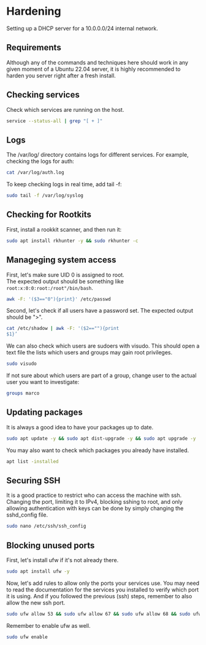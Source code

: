 # Hardening
Setting up a DHCP server for a 10.0.0.0/24 internal network. <br />

## Requirements
Although any of the commands and techniques here should work in any given moment of a Ubuntu 22.04 server, it is highly recommended to harden you server right after a fresh install.

## Checking services
Check which services are running on the host.
```bash
service --status-all | grep "[ + ]"
```

## Logs
The /var/log/ directory contains logs for different services. For example, checking the logs for auth:
```bash
cat /var/log/auth.log
```
To keep checking logs in real time, add tail -f:
```bash
sudo tail -f /var/log/syslog
```

## Checking for Rootkits
First, install a rookkit scanner, and then run it:
```bash
sudo apt install rkhunter -y && sudo rkhunter -c
```

## Manageging system access
First, let's make sure UID 0 is assigned to root. <br />
The expected output should be something like `root:x:0:0:root:/root"/bin/bash`.
```bash
awk -F: '($3=="0"){print}' /etc/passwd
```
Second, let's check if all users have a password set.
The expected output should be ">".
```bash
cat /etc/shadow | awk -F: '($2==""){print
$1}’
```
We can also check which users are sudoers with visudo. This should open a text file the lists which users and groups may gain root privileges.
```bash
sudo visudo
```
If not sure about which users are part of a group, change user to the actual user you want to investigate:
```bash
groups marco
```

## Updating packages
It is always a good idea to have your packages up to date.
```bash
sudo apt update -y && sudo apt dist-upgrade -y && sudo apt upgrade -y
```
You may also want to check which packages you already have installed.
```bash
apt list -installed
```

## Securing SSH
It is a good practice to restrict who can access the machine with ssh. Changing the port, limiting it to IPv4, blocking sshing to root, and only allowing authentication with keys can be done by simply changing the sshd_config file.
```bash
sudo nano /etc/ssh/ssh_config
```

## Blocking unused ports
First, let's install ufw if it's not already there.
```bash
sudo apt install ufw -y
```
Now, let's add rules to allow only the ports your services use. You may need to read the documentation for the services you installed to verify which port it is using. And if you followed the previous (ssh) steps, remember to also allow the new ssh port.
```bash
sudo ufw allow 53 && sudo ufw allow 67 && sudo ufw allow 68 && sudo ufw allow 323 && sudo ufw allow 953
``` 
Remember to enable ufw as well.
```bash
sudo ufw enable
```